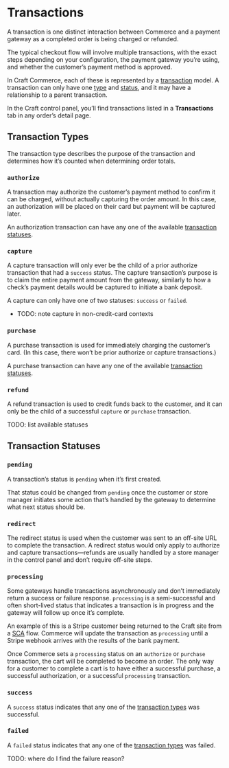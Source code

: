 # Transactions

A transaction is one distinct interaction between Commerce and a payment gateway as a completed order is being charged or refunded.

The typical checkout flow will involve multiple transactions, with the exact steps depending on your configuration, the payment gateway you’re using, and whether the customer’s payment method is approved.

In Craft Commerce, each of these is represented by a [transaction](commerce3:craft\commerce\models\Transaction) model. A transaction can only have one [type](#transaction-types) and [status](#transaction-statuses), and it may have a relationship to a parent transaction.

In the Craft control panel, you’ll find transactions listed in a **Transactions** tab in any order’s detail page.

## Transaction Types

The transaction type describes the purpose of the transaction and determines how it’s counted when determining order totals.

### `authorize`

A transaction may authorize the customer’s payment method to confirm it can be charged, without actually capturing the order amount. In this case, an authorization will be placed on their card but payment will be captured later.

An authorization transaction can have any one of the available [transaction statuses](#transaction-statuses).

### `capture`

A capture transaction will only ever be the child of a prior authorize transaction that had a `success` status. The capture transaction’s purpose is to claim the entire payment amount from the gateway, similarly to how a check’s payment details would be captured to initiate a bank deposit.

A capture can only have one of two statuses: `success` or `failed`.

- TODO: note capture in non-credit-card contexts

### `purchase`

A purchase transaction is used for immediately charging the customer’s card. (In this case, there won’t be prior authorize or capture transactions.)

A purchase transaction can have any one of the available [transaction statuses](#transaction-statuses).

### `refund`

A refund transaction is used to credit funds back to the customer, and it can only be the child of a successful `capture` or `purchase` transaction.

TODO: list available statuses

## Transaction Statuses

### `pending`

A transaction’s status is `pending` when it’s first created.

That status could be changed from `pending` once the customer or store manager initiates some action that’s handled by the gateway to determine what next status should be.

### `redirect`

The redirect status is used when the customer was sent to an off-site URL to complete the transaction. A redirect status would only apply to authorize and capture transactions—refunds are usually handled by a store manager in the control panel and don’t require off-site steps.

### `processing`

Some gateways handle transactions asynchronously and don’t immediately return a success or failure response. `processing` is a semi-successful and often short-lived status that indicates a transaction is in progress and the gateway will follow up once it’s complete.

An example of this is a Stripe customer being returned to the Craft site from a [SCA](https://stripe.com/docs/strong-customer-authentication) flow. Commerce will update the transaction as `processing` until a Stripe webhook arrives with the results of the bank payment.

Once Commerce sets a `processing` status on an `authorize` or `purchase` transaction, the cart will be completed to become an order. The only way for a customer to complete a cart is to have either a successful purchase, a successful authorization, or a successful `processing` transaction.

### `success`

A `success` status indicates that any one of the [transaction types](#transaction-types) was successful.

### `failed`

A `failed` status indicates that any one of the [transaction types](#transaction-types) was failed.

TODO: where do I find the failure reason?

